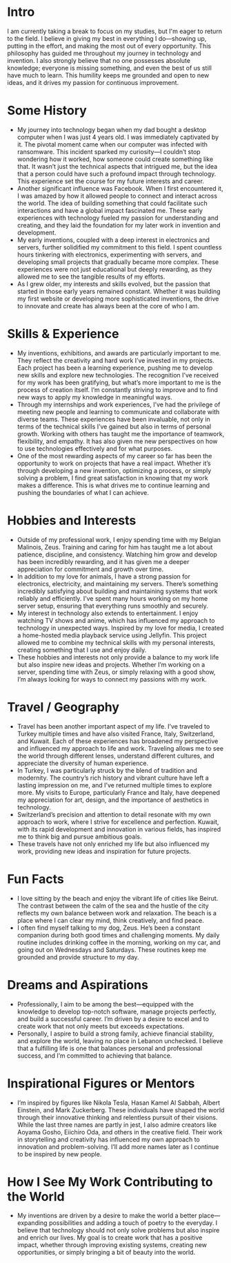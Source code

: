 # Intro

I am currently taking a break to focus on my studies, but I'm eager to return to the field. I believe in giving my best in everything I do—showing up, putting in the effort, and making the most out of every opportunity. This philosophy has guided me throughout my journey in technology and invention. I also strongly believe that no one possesses absolute knowledge; everyone is missing something, and even the best of us still have much to learn. This humility keeps me grounded and open to new ideas, and it drives my passion for continuous improvement.

# Some History

- My journey into technology began when my dad bought a desktop computer when I was just 4 years old. I was immediately captivated by it. The pivotal moment came when our computer was infected with ransomware. This incident sparked my curiosity—I couldn’t stop wondering how it worked, how someone could create something like that. It wasn’t just the technical aspects that intrigued me, but the idea that a person could have such a profound impact through technology. This experience set the course for my future interests and career.
- Another significant influence was Facebook. When I first encountered it, I was amazed by how it allowed people to connect and interact across the world. The idea of building something that could facilitate such interactions and have a global impact fascinated me. These early experiences with technology fueled my passion for understanding and creating, and they laid the foundation for my later work in invention and development.
- My early inventions, coupled with a deep interest in electronics and servers, further solidified my commitment to this field. I spent countless hours tinkering with electronics, experimenting with servers, and developing small projects that gradually became more complex. These experiences were not just educational but deeply rewarding, as they allowed me to see the tangible results of my efforts.
- As I grew older, my interests and skills evolved, but the passion that started in those early years remained constant. Whether it was building my first website or developing more sophisticated inventions, the drive to innovate and create has always been at the core of who I am.

# Skills & Experience

- My inventions, exhibitions, and awards are particularly important to me. They reflect the creativity and hard work I’ve invested in my projects. Each project has been a learning experience, pushing me to develop new skills and explore new technologies. The recognition I’ve received for my work has been gratifying, but what’s more important to me is the process of creation itself. I’m constantly striving to improve and to find new ways to apply my knowledge in meaningful ways.
- Through my internships and work experiences, I’ve had the privilege of meeting new people and learning to communicate and collaborate with diverse teams. These experiences have been invaluable, not only in terms of the technical skills I’ve gained but also in terms of personal growth. Working with others has taught me the importance of teamwork, flexibility, and empathy. It has also given me new perspectives on how to use technologies effectively and for what purposes.
- One of the most rewarding aspects of my career so far has been the opportunity to work on projects that have a real impact. Whether it’s through developing a new invention, optimizing a process, or simply solving a problem, I find great satisfaction in knowing that my work makes a difference. This is what drives me to continue learning and pushing the boundaries of what I can achieve.

# Hobbies and Interests

- Outside of my professional work, I enjoy spending time with my Belgian Malinois, Zeus. Training and caring for him has taught me a lot about patience, discipline, and consistency. Watching him grow and develop has been incredibly rewarding, and it has given me a deeper appreciation for commitment and growth over time.
- In addition to my love for animals, I have a strong passion for electronics, electricity, and maintaining my servers. There’s something incredibly satisfying about building and maintaining systems that work reliably and efficiently. I’ve spent many hours working on my home server setup, ensuring that everything runs smoothly and securely.
- My interest in technology also extends to entertainment. I enjoy watching TV shows and anime, which has influenced my approach to technology in unexpected ways. Inspired by my love for media, I created a home-hosted media playback service using Jellyfin. This project allowed me to combine my technical skills with my personal interests, creating something that I use and enjoy daily.
- These hobbies and interests not only provide a balance to my work life but also inspire new ideas and projects. Whether I’m working on a server, spending time with Zeus, or simply relaxing with a good show, I’m always looking for ways to connect my passions with my work.

# Travel / Geography

- Travel has been another important aspect of my life. I’ve traveled to Turkey multiple times and have also visited France, Italy, Switzerland, and Kuwait. Each of these experiences has broadened my perspective and influenced my approach to life and work. Traveling allows me to see the world through different lenses, understand different cultures, and appreciate the diversity of human experience.
- In Turkey, I was particularly struck by the blend of tradition and modernity. The country’s rich history and vibrant culture have left a lasting impression on me, and I’ve returned multiple times to explore more. My visits to Europe, particularly France and Italy, have deepened my appreciation for art, design, and the importance of aesthetics in technology.
- Switzerland’s precision and attention to detail resonate with my own approach to work, where I strive for excellence and perfection. Kuwait, with its rapid development and innovation in various fields, has inspired me to think big and pursue ambitious goals.
- These travels have not only enriched my life but also influenced my work, providing new ideas and inspiration for future projects.

# Fun Facts

- I love sitting by the beach and enjoy the vibrant life of cities like Beirut. The contrast between the calm of the sea and the hustle of the city reflects my own balance between work and relaxation. The beach is a place where I can clear my mind, think creatively, and find peace.
- I often find myself talking to my dog, Zeus. He’s been a constant companion during both good times and challenging moments. My daily routine includes drinking coffee in the morning, working on my car, and going out on Wednesdays and Saturdays. These routines keep me grounded and provide structure to my day.

# Dreams and Aspirations

- Professionally, I aim to be among the best—equipped with the knowledge to develop top-notch software, manage projects perfectly, and build a successful career. I’m driven by a desire to excel and to create work that not only meets but exceeds expectations.
- Personally, I aspire to build a strong family, achieve financial stability, and explore the world, leaving no place in Lebanon unchecked. I believe that a fulfilling life is one that balances personal and professional success, and I’m committed to achieving that balance.

# Inspirational Figures or Mentors

- I’m inspired by figures like Nikola Tesla, Hasan Kamel Al Sabbah, Albert Einstein, and Mark Zuckerberg. These individuals have shaped the world through their innovative thinking and relentless pursuit of their visions. While the last three names are partly in jest, I also admire creators like Aoyama Gosho, Eiichiro Oda, and others in the creative field. Their work in storytelling and creativity has influenced my own approach to innovation and problem-solving. I’ll add more names later as I continue to be inspired by new people.

# How I See My Work Contributing to the World

- My inventions are driven by a desire to make the world a better place—expanding possibilities and adding a touch of poetry to the everyday. I believe that technology should not only solve problems but also inspire and enrich our lives. My goal is to create work that has a positive impact, whether through improving existing systems, creating new opportunities, or simply bringing a bit of beauty into the world.
